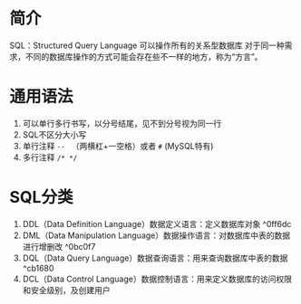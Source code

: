 # 简介
SQL：Structured Query Language
可以操作所有的关系型数据库
对于同一种需求，不同的数据库操作的方式可能会存在些不一样的地方，称为“方言”。

# 通用语法
1. 可以单行多行书写，以分号结尾，见不到分号视为同一行
2. SQL不区分大小写
3. 单行注释 `-- ` （两横杠+一空格）或者 `#` (MySQL特有)
4. 多行注释 `/* */` 

# SQL分类
1. DDL（Data Definition Language）数据定义语言：定义数据库对象 ^0ff6dc
2. DML（Data Manipulation Language）数据操作语言：对数据库中表的数据进行增删改 ^0bc0f7
3. DQL（Data Query Language）数据查询语言：用来查询数据库中表的数据 ^cb1680
4. DCL（Data Control Language）数据控制语言：用来定义数据库的访问权限和安全级别，及创建用户

